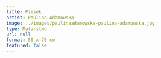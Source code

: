 ```yaml
---
title: Piesek
artist: Paulina Adamowska
image: ../images/paulinaadamowska-paulina-adamowska.jpg
type: Malarstwo
url: null
format: 50 x 70 cm
featured: false
---
```

